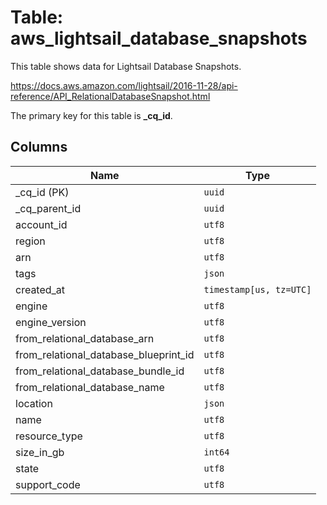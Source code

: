 # Table: aws_lightsail_database_snapshots

This table shows data for Lightsail Database Snapshots.

https://docs.aws.amazon.com/lightsail/2016-11-28/api-reference/API_RelationalDatabaseSnapshot.html

The primary key for this table is **_cq_id**.

## Columns

| Name          | Type          |
| ------------- | ------------- |
|_cq_id (PK)|`uuid`|
|_cq_parent_id|`uuid`|
|account_id|`utf8`|
|region|`utf8`|
|arn|`utf8`|
|tags|`json`|
|created_at|`timestamp[us, tz=UTC]`|
|engine|`utf8`|
|engine_version|`utf8`|
|from_relational_database_arn|`utf8`|
|from_relational_database_blueprint_id|`utf8`|
|from_relational_database_bundle_id|`utf8`|
|from_relational_database_name|`utf8`|
|location|`json`|
|name|`utf8`|
|resource_type|`utf8`|
|size_in_gb|`int64`|
|state|`utf8`|
|support_code|`utf8`|